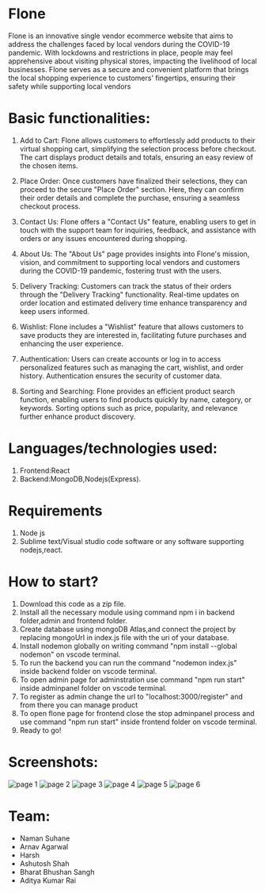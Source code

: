# Flone 
Flone is an innovative single vendor ecommerce website that aims to address the challenges faced by local vendors during the COVID-19 pandemic. With lockdowns and restrictions in place, people may feel apprehensive about visiting physical stores, impacting the livelihood of local businesses. Flone serves as a secure and convenient platform that brings the local shopping experience to customers' fingertips, ensuring their safety while supporting local vendors

# Basic functionalities:
1. Add to Cart: Flone allows customers to effortlessly add products to their virtual shopping cart, simplifying the selection process before checkout. The cart displays product details and totals, ensuring an easy review of the chosen items.

2. Place Order: Once customers have finalized their selections, they can proceed to the secure "Place Order" section. Here, they can confirm their order details and complete the purchase, ensuring a seamless checkout process.

3. Contact Us: Flone offers a "Contact Us" feature, enabling users to get in touch with the support team for inquiries, feedback, and assistance with orders or any issues encountered during shopping.

4. About Us: The "About Us" page provides insights into Flone's mission, vision, and commitment to supporting local vendors and customers during the COVID-19 pandemic, fostering trust with the users.

5. Delivery Tracking: Customers can track the status of their orders through the "Delivery Tracking" functionality. Real-time updates on order location and estimated delivery time enhance transparency and keep users informed.

6. Wishlist: Flone includes a "Wishlist" feature that allows customers to save products they are interested in, facilitating future purchases and enhancing the user experience.

7. Authentication: Users can create accounts or log in to access personalized features such as managing the cart, wishlist, and order history. Authentication ensures the security of customer data.

8. Sorting and Searching: Flone provides an efficient product search function, enabling users to find products quickly by name, category, or keywords. Sorting options such as price, popularity, and relevance further enhance product discovery.
 
# Languages/technologies used:
1. Frontend:React
2. Backend:MongoDB,Nodejs(Express).

# Requirements
1. Node js
2. Sublime text/Visual studio code software or any software supporting nodejs,react. 

# How to start?
1. Download this code as a zip file.
2. Install all the necessary module using command npm i in backend folder,admin and frontend folder.
3. Create database using mongoDB Atlas,and connect the project by replacing mongoUrI in index.js file with the uri of your database.
4. Install nodemon globally on writing command "npm install --global nodemon" on vscode terminal.
5. To run the backend you can run the command "nodemon index.js" inside backend folder on vscode terminal.
6. To open admin page for adminstration use command "npm run start" inside adminpanel folder on vscode terminal.
7. To register as admin change the url to "localhost:3000/register" and from there you can manage product
8. To open flone page for frontend close the stop adminpanel process and  use command "npm run start" inside frontend folder on vscode terminal.
9. Ready to go!

# Screenshots:
![page 1](https://i.postimg.cc/HLW9XRwR/Screenshot-236.png)
![page 2](https://i.postimg.cc/rFS1bMg7/Screenshot-237.png)
![page 3](https://i.postimg.cc/bwgQyg7T/Screenshot-238.png)
![page 4](https://i.postimg.cc/wBBD7JHd/Screenshot-239.png)
![page 5](https://i.postimg.cc/mr6CMD21/Screenshot-240.png)
![page 6](https://i.postimg.cc/DZJscT8j/Screenshot-241.png)

# Team:
- Naman Suhane
- Arnav Agarwal
- Harsh
- Ashutosh Shah
- Bharat Bhushan Sangh
- Aditya Kumar Rai


